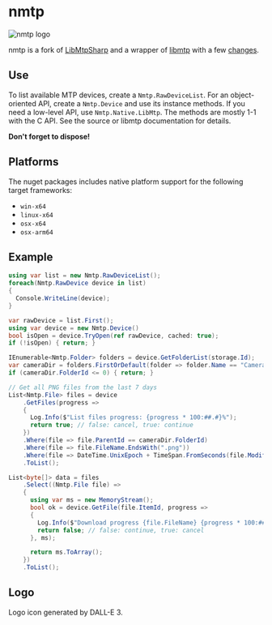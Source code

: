 # nmtp

![nmtp logo](./logo.png "nmtp logo")

nmtp is a fork of [LibMtpSharp](https://github.com/shaosss/LibMtpSharp) and a wrapper of [libmtp](https://github.com/libmtp/libmtp) with a few [changes](https://github.com/endurabyte/libmtp).

## Use

To list available MTP devices, create a `Nmtp.RawDeviceList`.
For an object-oriented API, create a `Nmtp.Device` and use its instance methods.
If you need a low-level API, use `Nmtp.Native.LibMtp`. The methods are mostly 1-1 with the C API. See the source or libmtp documentation for details.

**Don't forget to dispose!**

## Platforms

The nuget packages includes native platform support for the following target frameworks:

- `win-x64`
- `linux-x64`
- `osx-x64`
- `osx-arm64`

## Example

```c#
using var list = new Nmtp.RawDeviceList();
foreach(Nmtp.RawDevice device in list)
{
  Console.WriteLine(device);
}

var rawDevice = list.First();
using var device = new Nmtp.Device()
bool isOpen = device.TryOpen(ref rawDevice, cached: true);
if (!isOpen) { return; }

IEnumerable<Nmtp.Folder> folders = device.GetFolderList(storage.Id);
var cameraDir = folders.FirstOrDefault(folder => folder.Name == "Camera"); // e.g. Android Camera directory
if (cameraDir.FolderId <= 0) { return; }

// Get all PNG files from the last 7 days
List<Nmtp.File> files = device
    .GetFiles(progress =>
    {
      Log.Info($"List files progress: {progress * 100:##.#}%");
      return true; // false: cancel, true: continue
    })
    .Where(file => file.ParentId == cameraDir.FolderId)
    .Where(file => file.FileName.EndsWith(".png"))
    .Where(file => DateTime.UnixEpoch + TimeSpan.FromSeconds(file.ModificationDate) > DateTime.UtcNow - TimeSpan.FromDays(7))
    .ToList();

List<byte[]> data = files
    .Select((Nmtp.File file) =>
    {
      using var ms = new MemoryStream();
      bool ok = device.GetFile(file.ItemId, progress =>
      {
        Log.Info($"Download progress {file.FileName} {progress * 100:##.#}%");
        return false; // false: continue, true: cancel
      }, ms);

      return ms.ToArray();
    })
    .ToList();
```

## Logo

Logo icon generated by DALL-E 3.
